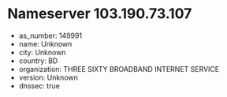 # Nameserver 103.190.73.107

* as_number: 149991
* name: Unknown
* city: Unknown
* country: BD
* organization: THREE SIXTY BROADBAND INTERNET SERVICE
* version: Unknown
* dnssec: true
